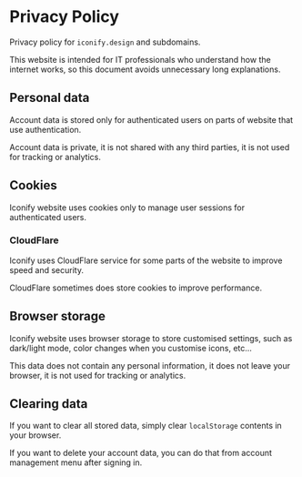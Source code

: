 # Privacy Policy

Privacy policy for `iconify.design` and subdomains.

This website is intended for IT professionals who understand how the internet works, so this document avoids unnecessary long explanations.

## Personal data

Account data is stored only for authenticated users on parts of website that use authentication.

Account data is private, it is not shared with any third parties, it is not used for tracking or analytics.

## Cookies

Iconify website uses cookies only to manage user sessions for authenticated users.

### CloudFlare

Iconify uses CloudFlare service for some parts of the website to improve speed and security.

CloudFlare sometimes does store cookies to improve performance.

## Browser storage

Iconify website uses browser storage to store customised settings, such as dark/light mode, color changes when you customise icons, etc...

This data does not contain any personal information, it does not leave your browser, it is not used for tracking or analytics.

## Clearing data

If you want to clear all stored data, simply clear `localStorage` contents in your browser.

If you want to delete your account data, you can do that from account management menu after signing in.

